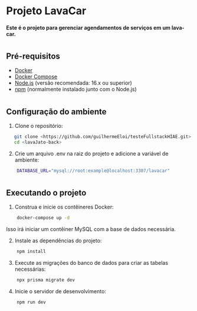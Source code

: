 # Projeto LavaCar
#### Este é o projeto para gerenciar agendamentos de serviços em um lava-car.

#

## Pré-requisitos

- [Docker](https://www.docker.com/get-started)
- [Docker Compose](https://docs.docker.com/compose/install/)
- [Node.js](https://nodejs.org/) (versão recomendada: 16.x ou superior)
- [npm](https://www.npmjs.com/) (normalmente instalado junto com o Node.js)

#

## Configuração do ambiente

1. Clone o repositório:

```sh
   git clone <https://github.com/guilhermeEloi/testeFullstackHIAE.git>
   cd <lavaJato-back> 
 ```

2. Crie um arquivo .env na raiz do projeto e adicione a variável de ambiente:

```sh
    DATABASE_URL="mysql://root:example@localhost:3307/lavacar"
 ```

#

## Executando o projeto

1. Construa e inicie os contêineres Docker:

```sh
    docker-compose up -d
 ```
  Isso irá iniciar um contêiner MySQL com a base de dados necessária.

2. Instale as dependências do projeto:

```sh
    npm install
 ``` 

3. Execute as migrações do banco de dados para criar as tabelas necessárias:

```sh
    npx prisma migrate dev
 ```

4. Inicie o servidor de desenvolvimento:

```sh
    npm run dev
 ```

